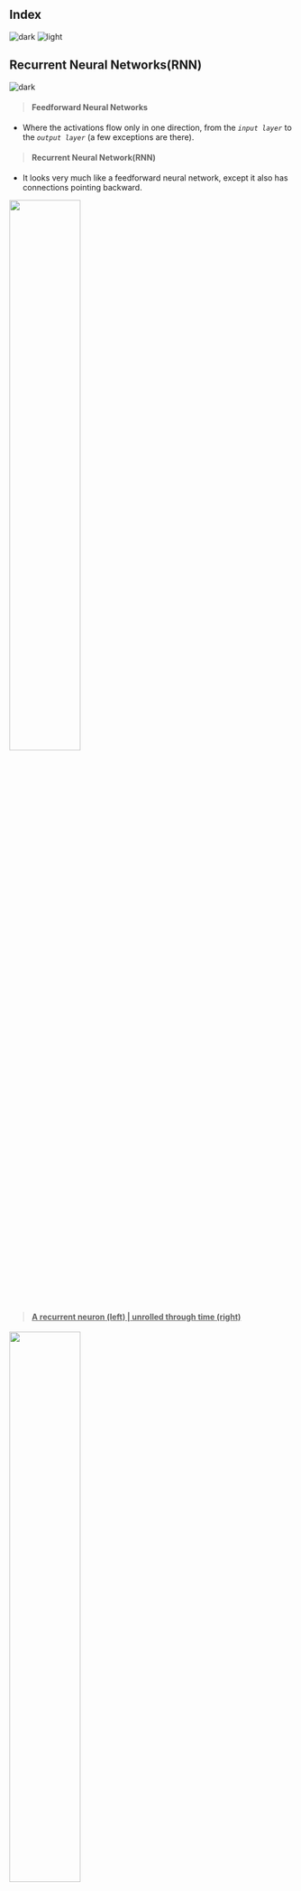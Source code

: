 ## Index
![dark](https://user-images.githubusercontent.com/12748752/141935752-90492d2e-7904-4f9f-a5a1-c4e59ddc3a33.png)
![light](https://user-images.githubusercontent.com/12748752/141935760-406edb8f-cb9b-4e30-9b69-9153b52c28b4.png)

## Recurrent Neural Networks(RNN)
![dark](https://user-images.githubusercontent.com/12748752/141935752-90492d2e-7904-4f9f-a5a1-c4e59ddc3a33.png)
> #### Feedforward Neural Networks
* Where the activations flow only in one direction, from the _`input layer`_ to the _`output layer`_ (a few exceptions are there). 

> #### Recurrent Neural Network(RNN)
* It looks very much like a feedforward neural network, except it also has connections pointing backward. 

<img src="https://user-images.githubusercontent.com/12748752/144027506-ea345023-d777-493c-88fd-fae058e70097.png" width=50%/>

> ####  <ins>A recurrent neuron (left)    |    unrolled through time (right)</ins>

<img src="https://user-images.githubusercontent.com/12748752/144035005-3e1f7cb9-3cd8-4f2f-9d11-98a4bfc61ce0.png" width=50%/>

> ####  <ins>A recurrent neuron (left)    |    unrolled through time (right)</ins>

* Let’s look at the simplest possible RNN, composed of one neuron receiving inputs, producing an output, and sending that output back to itself. 
* At each time step `t` (also called a frame), this recurrent neuron receives the inputs `x` as well as its own output from the previous time step, y .
* Since there is no previous output at the first time step, it is generally set to 0. 
* We can represent this tiny network against the time axis, as shown above.
* This is called _**`unrolling the network through time`**_ (it’s the same recurrent neuron represented once per time step).

> #### At each time step `t`, every neuron receives both the `input vector `<img src="https://latex.codecogs.com/svg.image?\textbf{x}_{(t)}" title="\textbf{x}_{(t)}" /> and the `output vector from the previous time step `<img src="https://latex.codecogs.com/svg.image?\textbf{y}_{(t-1)}" title="\textbf{y}_{(t-1)}" height=50%/>. 
>> #### Note that both the inputs and outputs are vectors now (when there was just a single neuron, the output was a scalar). 

 #### Output of a recurrent layer for a single instance
 ![light](https://user-images.githubusercontent.com/12748752/141935760-406edb8f-cb9b-4e30-9b69-9153b52c28b4.png)

<img src="https://latex.codecogs.com/svg.image?\textbf{y}_{(t)}&space;=&space;\phi&space;(\textbf{W}_x^\top\textbf{x}_{(t)}&plus;\textbf{W}_y^\top\textbf{y}_{(t-1)}&plus;\textbf{b})" title="\textbf{y}_{(t)} = \phi (\textbf{W}_x^\top\textbf{x}_{(t)}+\textbf{W}_y^\top\textbf{y}_{(t-1)}+\textbf{b})" />

* Each recurrent neuron has two sets of weights: one for the inputs <img src="https://latex.codecogs.com/svg.image?\textbf{x}_{(t)}" title="\textbf{x}_{(t)}" /> and the other for the outputs of the previous time step, <img src="https://latex.codecogs.com/svg.image?\textbf{y}_{(t-1)}" title="\textbf{y}_{(t-1)}" height=50%/> .
* Let’s call these weight vectors <img src="https://latex.codecogs.com/svg.image?\textbf{w}_x" title="\textbf{w}_x" /> and <img src="https://latex.codecogs.com/svg.image?\textbf{w}_y" title="\textbf{w}_y" />. 
* If we consider the whole recurrent layer instead of just one recurrent neuron, we can place all the weight vectors in two weight matrices, <img src="https://latex.codecogs.com/svg.image?\textbf{W}_x" title="\textbf{W}_x" /> and <img src="https://latex.codecogs.com/svg.image?\textbf{W}_y" title="\textbf{W}_y" /> .

#### Memory Cells
![light](https://user-images.githubusercontent.com/12748752/141935760-406edb8f-cb9b-4e30-9b69-9153b52c28b4.png)
* Since the output of a recurrent neuron at time step `t` is a function of all the inputs from previous time steps, you could say it has a form of `memory`.
* A part of a neural network that preserves some state across time steps is called a `memory cell` (or simply a `cell`). 
* A single recurrent neuron, or a layer of recurrent neurons, is a very basic cell, capable of learning only short patterns (typically about 10 steps long, but this varies depending on the task).
* In general a cell’s state at time step `t`, denoted <img src="https://latex.codecogs.com/svg.image?\textbf{h}_{(t)}" title="\textbf{h}_{(t)}" /> (the “h” stands for “hidden”), is a function of some inputs at that time step and its state at the previous time step:<img src="https://latex.codecogs.com/svg.image?\textbf{h}_{(t)}=&space;f(\textbf{h}_{(t-1)},\textbf{x}_{(t)})" title="\textbf{h}_{(t)}= f(\textbf{h}_{(t-1)},\textbf{x}_{(t)})" />. 
* Its output at time step `t`, denoted <img src="https://latex.codecogs.com/svg.image?\textbf{y}_{(t)}" title="\textbf{y}_{(t)}" height=50%/> , is also a function of the previous state and the current inputs. 
* In the case of the basic cells we have discussed so far, the output is simply equal to the state, but in more complex cells this is not always the case
## Bibliography
![dark](https://user-images.githubusercontent.com/12748752/141935752-90492d2e-7904-4f9f-a5a1-c4e59ddc3a33.png)
* **Hands-On Machine Learning with Scikit-Learn, Keras, and TensorFlow, 2nd Edition by Aurélien Géron**
